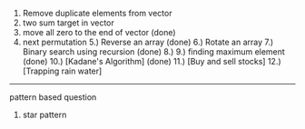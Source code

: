 1. Remove duplicate elements from vector
2. two sum target in vector
3. move all zero to the end of vector (done)
4. next permutation
5.) Reverse an array (done)
6.) Rotate an array
7.) Binary search using recursion (done)
8.) 
9.) finding maximum element (done)
10.)  [Kadane's Algorithm] (done)
11.) [Buy and sell stocks]
12.) [Trapping rain water]
------------------------------------------------------
pattern based question
1. star pattern
